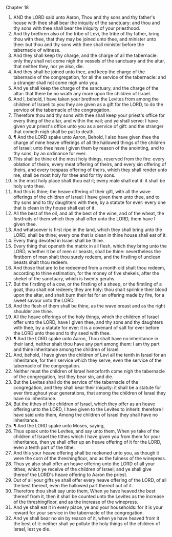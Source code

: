 

Chapter 18

1. AND the LORD said unto Aaron, Thou and thy sons and thy father's house with thee shall bear the iniquity of the sanctuary: and thou and thy sons with thee shall bear the iniquity of your priesthood.
2. And thy brethren also of the tribe of Levi, the tribe of thy father, bring thou with thee, that they may be joined unto thee, and minister unto thee: but thou and thy sons with thee shall minister before the tabernacle of witness.
3. And they shall keep thy charge, and the charge of all the tabernacle: only they shall not come nigh the vessels of the sanctuary and the altar, that neither they, nor ye also, die.
4. And they shall be joined unto thee, and keep the charge of the tabernacle of the congregation, for all the service of the tabernacle: and a stranger shall not come nigh unto you.
5. And ye shall keep the charge of the sanctuary, and the charge of the altar: that there be no wrath any more upon the children of Israel.
6. And I, behold, I have taken your brethren the Levites from among the children of Israel: to you they are given as a gift for the LORD, to do the service of the tabernacle of the congregation.
7. Therefore thou and thy sons with thee shall keep your priest's office for every thing of the altar, and within the vail; and ye shall serve: I have given your priest's office unto you as a service of gift: and the stranger that cometh nigh shall be put to death.
8. ¶ And the LORD spake unto Aaron, Behold, I also have given thee the charge of mine heave offerings of all the hallowed things of the children of Israel; unto thee have I given them by reason of the anointing, and to thy sons, by an ordinance for ever.
9. This shall be thine of the most holy things, reserved from the fire: every oblation of theirs, every meat offering of theirs, and every sin offering of theirs, and every trespass offering of theirs, which they shall render unto me, shall be most holy for thee and for thy sons.
10. In the most holy place shalt thou eat it; every male shall eat it: it shall be holy unto thee.
11. And this is thine; the heave offering of their gift, with all the wave offerings of the children of Israel: I have given them unto thee, and to thy sons and to thy daughters with thee, by a statute for ever: every one that is clean in thy house shall eat of it.
12. All the best of the oil, and all the best of the wine, and of the wheat, the firstfruits of them which they shall offer unto the LORD, them have I given thee.
13. And whatsoever is first ripe in the land, which they shall bring unto the LORD, shall be thine; every one that is clean in thine house shall eat of it.
14. Every thing devoted in Israel shall be thine.
15. Every thing that openeth the matrix in all flesh, which they bring unto the LORD, whether it be of men or beasts, shall be thine: nevertheless the firstborn of man shalt thou surely redeem, and the firstling of unclean beasts shalt thou redeem.
16. And those that are to be redeemed from a month old shalt thou redeem, according to thine estimation, for the money of five shekels, after the shekel of the sanctuary, which is twenty gerahs.
17. But the firstling of a cow, or the firstling of a sheep, or the firstling of a goat, thou shalt not redeem; they are holy: thou shalt sprinkle their blood upon the altar, and shalt burn their fat for an offering made by fire, for a sweet savour unto the LORD.
18. And the flesh of them shall be thine, as the wave breast and as the right shoulder are thine.
19. All the heave offerings of the holy things, which the children of Israel offer unto the LORD, have I given thee, and thy sons and thy daughters with thee, by a statute for ever: it is a covenant of salt for ever before the LORD unto thee and to thy seed with thee.
20. ¶ And the LORD spake unto Aaron, Thou shalt have no inheritance in their land, neither shalt thou have any part among them: I am thy part and thine inheritance among the children of Israel.
21. And, behold, I have given the children of Levi all the tenth in Israel for an inheritance, for their service which they serve, even the service of the tabernacle of the congregation.
22. Neither must the children of Israel henceforth come nigh the tabernacle of the congregation, lest they bear sin, and die.
23. But the Levites shall do the service of the tabernacle of the congregation, and they shall bear their iniquity: it shall be a statute for ever throughout your generations, that among the children of Israel they have no inheritance.
24. But the tithes of the children of Israel, which they offer as an heave offering unto the LORD, I have given to the Levites to inherit: therefore I have said unto them, Among the children of Israel they shall have no inheritance.
25. ¶ And the LORD spake unto Moses, saying,
26. Thus speak unto the Levites, and say unto them, When ye take of the children of Israel the tithes which I have given you from them for your inheritance, then ye shall offer up an heave offering of it for the LORD, even a tenth part of the tithe.
27. And this your heave offering shall be reckoned unto you, as though it were the corn of the threshingfloor, and as the fulness of the winepress.
28. Thus ye also shall offer an heave offering unto the LORD of all your tithes, which ye receive of the children of Israel; and ye shall give thereof the LORD's heave offering to Aaron the priest.
29. Out of all your gifts ye shall offer every heave offering of the LORD, of all the best thereof, even the hallowed part thereof out of it.
30. Therefore thou shalt say unto them, When ye have heaved the best thereof from it, then it shall be counted unto the Levites as the increase of the threshingfloor, and as the increase of the winepress.
31. And ye shall eat it in every place, ye and your households: for it is your reward for your service in the tabernacle of the congregation.
32. And ye shall bear no sin by reason of it, when ye have heaved from it the best of it: neither shall ye pollute the holy things of the children of Israel, lest ye die.
